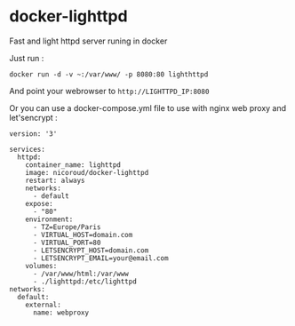 # docker-lighttpd
Fast and light httpd server runing in docker

Just run :
~~~
docker run -d -v ~:/var/www/ -p 8080:80 lighthttpd
~~~
And point your webrowser to `http://LIGHTTPD_IP:8080`

Or you can use a docker-compose.yml file to use with nginx web proxy and let'sencrypt :
~~~
version: '3'

services:
  httpd:
    container_name: lighttpd
    image: nicoroud/docker-lighttpd
    restart: always
    networks:
      - default
    expose:
      - "80"
    environment:
      - TZ=Europe/Paris
      - VIRTUAL_HOST=domain.com
      - VIRTUAL_PORT=80
      - LETSENCRYPT_HOST=domain.com
      - LETSENCRYPT_EMAIL=your@email.com
    volumes:
      - /var/www/html:/var/www
      - ./lighttpd:/etc/lighttpd
networks:
  default:
    external:
      name: webproxy
~~~
